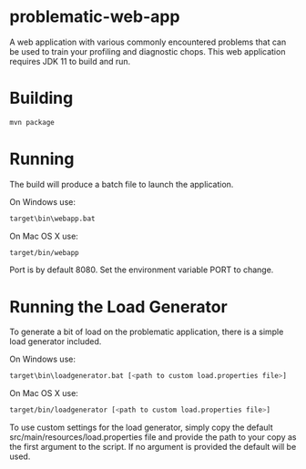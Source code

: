 # problematic-web-app
A web application with various commonly encountered problems that can be used to train your profiling and diagnostic chops. This web application requires JDK 11 to build and run.

# Building
```bash
mvn package
```
# Running
The build will produce a batch file to launch the application. 

On Windows use:

```bash
target\bin\webapp.bat
```

On Mac OS X use:

```bash
target/bin/webapp
```

Port is by default 8080. Set the environment variable PORT to change.

# Running the Load Generator
To generate a bit of load on the problematic application, there is a simple load generator included.

On Windows use:

```bash
target\bin\loadgenerator.bat [<path to custom load.properties file>]
```

On Mac OS X use:

```bash
target/bin/loadgenerator [<path to custom load.properties file>]
```

To use custom settings for the load generator, simply copy the default src/main/resources/load.properties
file and provide the path to your copy as the first argument to the script. If no argument is provided
the default will be used.
